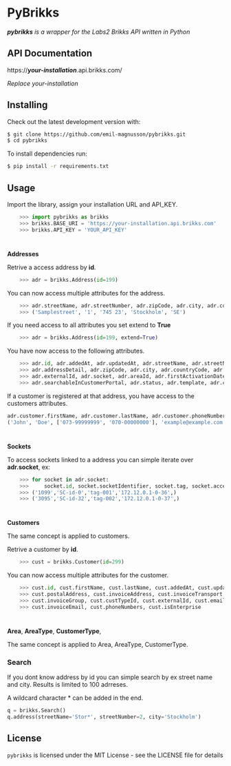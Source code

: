# PyBrikks
 ***pybrikks** is a wrapper for the Labs2 Brikks API written in Python*
 


## API Documentation ##
https://***your-installation***.api.brikks.com/

*Replace your-installation*
## Installing ##
Check out the latest development version with:
```bash
$ git clone https://github.com/emil-magnusson/pybrikks.git
$ cd pybrikks
```
To install dependencies run:
```bash
$ pip install -r requirements.txt
```

## Usage 
Import the library, assign your installation URL and API_KEY.
```python
    >>> import pybrikks as brikks
    >>> brikks.BASE_URI = 'https://your-installation.api.brikks.com'
    >>> brikks.API_KEY = 'YOUR_API_KEY'
```
#
**Addresses**

Retrive a access address by **id**.
```python
    >>> adr = brikks.Address(id=199)
```
You can now access multiple attributes for the address. 
```python
    >>> adr.streetName, adr.streetNumber, adr.zipCode, adr.city, adr.countryCode
    >>> ('Samplestreet', '1', '745 23', 'Stockholm', 'SE')
```
If you need access to all attributes you set extend to **True**
```python
    >>> adr = brikks.Address(id=199, extend=True)
```
You have now access to the following attributes.
```python
    >>> adr.id, adr.addedAt, adr.updatedAt, adr.streetName, adr.streetNumber, adr.streetEntrance,
    >>> adr.addressDetail, adr.zipCode, adr.city, adr.countryCode, adr.latitude, adr.longitude,
    >>> adr.externalId, adr.socket, adr.areaId, adr.firstActivationDate, adr.activationDelay,
    >>> adr.searchableInCustomerPortal, adr.status, adr.template, adr.customer_id
```
If a customer is registered at that address, you have access to the customers attributes.
```python
adr.customer.firstName, adr.customer.lastName, adr.customer.phoneNumbers, adr.customer.email
('John', 'Doe', ['073-99999999', '070-00000000'], 'example@example.com')
```
#
**Sockets**

To access sockets linked to a address you can simple iterate over **adr.socket**, ex: 
```python
    >>> for socket in adr.socket:
    >>>     socket.id, socket.socketIdentifier, socket.tag, socket.accessPoint
    >>> ('1099','SC-id-0','tag-001','172.12.0.1-0-36',)
    >>> ('3095','SC-id-32','tag-002','172.12.0.1-0-37',)
```
#
**Customers**

The same concept is applied to customers.

Retrive a customer by **id**.
```python
    >>> cust = brikks.Customer(id=299)
```
You can now access multiple attributes for the customer. 
```python
    >>> cust.id, cust.firstName, cust.lastName, cust.addedAt, cust.updatedAt,
    >>> cust.postalAddress, cust.invoiceAddress, cust.invoiceTransport, 
    >>> cust.invoiceGroup, cust.custTypeId, cust.externalId, cust.email,
    >>> cust.invoiceEmail, cust.phoneNumbers, cust.isEnterprise
```
#
**Area**, **AreaType**, **CustomerType**, 

The same concept is applied to Area, AreaType, CustomerType.

### Search

If you dont know address by id you can simple search by ex street name and city.
Results is limited to 100 adrreses. 

A wildcard character * can be added in the end.

```python
q = brikks.Search()
q.address(streetName='Stor*', streetNumber=2, city='Stockholm')
```

## License

`pybrikks` is licensed under the MIT License - see the LICENSE file for details